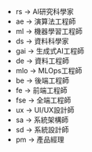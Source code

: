 *   rs → AI研究科學家
*   ae → 演算法工程師
*   ml → 機器學習工程師
*   ds → 資料科學家
*   gai → 生成式AI工程師
*   de → 資料工程師
*   mlo → MLOps工程師
*   be → 後端工程師
*   fe → 前端工程師
*   fse → 全端工程師
*   ux → UI/UX設計師
*   sa → 系統架構師
*   sd → 系統設計師
*   pm → 產品經理
